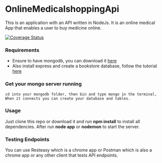 # OnlineMedicalshoppingApi
This is an application with an API written in NodeJs. It is an online medical App that enables a user to buy medicine online.

[![Coverage Status](https://coveralls.io/repos/github/hadijahkyampeire/OnlineMedicalshoppingApi/badge.svg?branch=develop)](https://coveralls.io/github/hadijahkyampeire/OnlineMedicalshoppingApi?branch=develop)

### Requirements
- Ensure to have mongodb, you can download it [here](https://www.mongodb.com/download-center) 
- Also install express and create a bookstore database, follow the tutorial [here](https://www.youtube.com/watch?v=eB9Fq9I5ocs&t=3022s)

### Get your mongo server running
```cd into your mongodb folder, then bin and type mongo in the terminal, When it connects you can create your database and tables.```

### Usage
Just clone this repo or download it and run **npm install** to install all dependencies.
After run **node app** or **nodemon** to start the server.

### Testing Endpoints
You can use Resteasy which is a chrome app or Postman which is also a chrome app or any other client that tests API endpoints.

